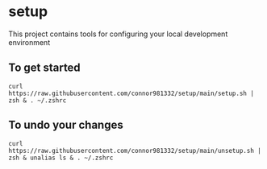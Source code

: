 # setup
This project contains tools for configuring your local development environment

## To get started
```
curl https://raw.githubusercontent.com/connor981332/setup/main/setup.sh | zsh & . ~/.zshrc
```

## To undo your changes
```
curl https://raw.githubusercontent.com/connor981332/setup/main/unsetup.sh | zsh & unalias ls & . ~/.zshrc
```